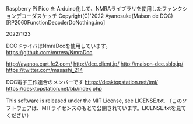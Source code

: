 Raspberry Pi Pico を Arduino化して、NMRAライブラリを使用したファンクションデコーダスケッチ
Copyright(C)'2022 Ayanosuke(Maison de DCC)
[RP2060FunctionDecoderDoNothing.ino]

2022/1/23

DCCドライバはNmraDccを使用しています。
https://github.com/mrrwa/NmraDcc

http://ayanos.cart.fc2.com/ http://dcc.client.jp/ http://maison-dcc.sblo.jp/ https://twitter.com/masashi_214

DCC電子工作連合のメンバーです
https://desktopstation.net/tmi/ https://desktopstation.net/bb/index.php

This software is released under the MIT License, see LICENSE.txt.
（このソフトウェアは、MITライセンスのもとで公開されています。LICENSE.txtを見てください）
